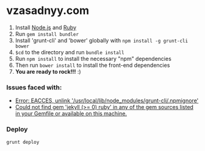 # vzasadnyy.com

1.  Install [Node.js](www.nodejs.org) and [Ruby](https://www.ruby-lang.org/)
2.  Run `gem install bundler`
3.  Install 'grunt-cli' and 'bower' globally with `npm install -g grunt-cli bower`
4.  `$cd` to the directory and run `bundle install`
5.  Run `npm install` to install the necessary "npm" dependencies
6.  Then run `bower install` to install the front-end dependencies
7.  **You are ready to rock!!!** :)

### Issues faced with:
- [Error: EACCES, unlink '/usr/local/lib/node_modules/grunt-cli/.npmignore'](https://github.com/stefanpenner/ember-app-kit/issues/69)
- [Could not find gem 'jekyll (>= 0) ruby' in any of the gem sources listed in your Gemfile or available on this machine.](https://stackoverflow.com/questions/13961007/bundler-cannot-find-a-version-of-a-gem-but-gem-install-with-the-same-game-works)

### Deploy

```
grunt deploy
```
